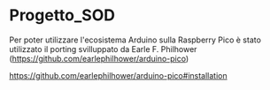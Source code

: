 # Progetto_SOD


Per poter utilizzare l'ecosistema Arduino sulla Raspberry Pico è stato utilizzato il porting svilluppato da Earle F. Philhower (https://github.com/earlephilhower/arduino-pico)

https://github.com/earlephilhower/arduino-pico#installation